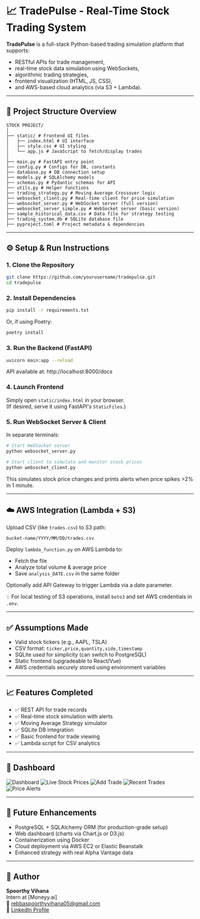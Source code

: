 # 📈 TradePulse - Real-Time Stock Trading System

**TradePulse** is a full-stack Python-based trading simulation platform that supports:
- RESTful APIs for trade management,
- real-time stock data simulation using WebSockets,
- algorithmic trading strategies,
- frontend visualization (HTML, JS, CSS),
- and AWS-based cloud analytics (via S3 + Lambda).

---

## 📁 Project Structure Overview
```
STOCK PROJECT/
│
├── static/ # Frontend UI files
│   ├── index.html # UI interface
│   ├── style.css # UI styling
│   └── app.js # JavaScript to fetch/display trades
│
├── main.py # FastAPI entry point
├── config.py # Configs for DB, constants
├── database.py # DB connection setup
├── models.py # SQLAlchemy models
├── schemas.py # Pydantic schemas for API
├── utils.py # Helper functions
├── trading_strategy.py # Moving Average Crossover logic
├── websocket_client.py # Real-time client for price simulation
├── websocket_server.py # WebSocket server (full version)
├── websocket_server_simple.py # WebSocket server (basic version)
├── sample_historical_data.csv # Data file for strategy testing
├── trading_system.db # SQLite database file
├── pyproject.toml # Project metadata & dependencies
```
---

## ⚙️ Setup & Run Instructions

### 1. Clone the Repository

```bash
git clone https://github.com/yourusername/tradepulse.git
cd tradepulse
```

### 2. Install Dependencies

```bash
pip install -r requirements.txt
```

Or, if using Poetry:

```bash
poetry install
```

### 3. Run the Backend (FastAPI)

```bash
uvicorn main:app --reload
```

API available at: http://localhost:8000/docs

### 4. Launch Frontend

Simply open `static/index.html` in your browser.  
(If desired, serve it using FastAPI's `StaticFiles`.)

### 5. Run WebSocket Server & Client

In separate terminals:

```bash
# Start WebSocket server
python websocket_server.py

# Start client to simulate and monitor stock prices
python websocket_client.py
```

This simulates stock price changes and prints alerts when price spikes >2% in 1 minute.

---

## ☁️ AWS Integration (Lambda + S3)

Upload CSV (like `trades.csv`) to S3 path:

```
bucket-name/YYYY/MM/DD/trades.csv
```

Deploy `lambda_function.py` on AWS Lambda to:

- Fetch the file
- Analyze total volume & average price
- Save `analysis_DATE.csv` in the same folder

Optionally add API Gateway to trigger Lambda via a date parameter.

💡 For local testing of S3 operations, install `boto3` and set AWS credentials in `.env`.

---

## ✅ Assumptions Made

- Valid stock tickers (e.g., AAPL, TSLA)
- CSV format: `ticker,price,quantity,side,timestamp`
- SQLite used for simplicity (can switch to PostgreSQL)
- Static frontend (upgradeable to React/Vue)
- AWS credentials securely stored using environment variables

---

## 📈 Features Completed

- ✅ REST API for trade records
- ✅ Real-time stock simulation with alerts
- ✅ Moving Average Strategy simulator
- ✅ SQLite DB integration
- ✅ Basic frontend for trade viewing
- ✅ Lambda script for CSV analytics

---
## 🫵 Dashboard
![Dashboard](https://github.com/SpoorthyVihana/Trade-Pulse/blob/main/Dashboard.png)
![Live Stock Prices](https://github.com/SpoorthyVihana/Trade-Pulse/blob/main/LIVE-STOCK-PRICES.png)
![Add Trade](https://github.com/SpoorthyVihana/Trade-Pulse/blob/main/ADD-TRADE.png)
![Recent Trades](https://github.com/SpoorthyVihana/Trade-Pulse/blob/main/RECENT-TRADES.png)
![Price Alerts](https://github.com/SpoorthyVihana/Trade-Pulse/blob/main/PRICE-ALERTS.png)

---

## 📌 Future Enhancements

- PostgreSQL + SQLAlchemy ORM (for production-grade setup)
- Web dashboard (charts via Chart.js or D3.js)
- Containerization using Docker
- Cloud deployment via AWS EC2 or Elastic Beanstalk
- Enhanced strategy with real Alpha Vantage data

---

## 👤 Author

**Spoorthy Vihana**  
Intern at [Moneyy.ai]  
📧 rebbaspoorthyvihana05@gmail.com  
🔗 [LinkedIn Profile](https://www.linkedin.com/in/rebbaspoorthyvihana/)

